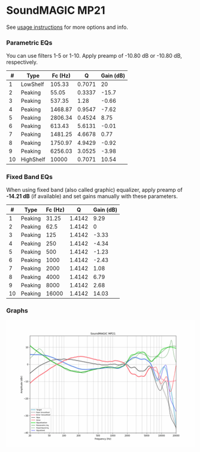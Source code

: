 # SoundMAGIC MP21
See [usage instructions](https://github.com/jaakkopasanen/AutoEq#usage) for more options and info.

### Parametric EQs
You can use filters 1-5 or 1-10. Apply preamp of -10.80 dB or -10.80 dB, respectively.

|   # | Type      |   Fc (Hz) |      Q |   Gain (dB) |
|-----|-----------|-----------|--------|-------------|
|   1 | LowShelf  |    105.33 | 0.7071 |       20    |
|   2 | Peaking   |     55.05 | 0.3337 |      -15.7  |
|   3 | Peaking   |    537.35 | 1.28   |       -0.66 |
|   4 | Peaking   |   1468.87 | 0.9547 |       -7.62 |
|   5 | Peaking   |   2806.34 | 0.4524 |        8.75 |
|   6 | Peaking   |    613.43 | 5.6131 |       -0.01 |
|   7 | Peaking   |   1481.25 | 4.6678 |        0.77 |
|   8 | Peaking   |   1750.97 | 4.9429 |       -0.92 |
|   9 | Peaking   |   6256.03 | 3.0525 |       -3.98 |
|  10 | HighShelf |  10000    | 0.7071 |       10.54 |

### Fixed Band EQs
When using fixed band (also called graphic) equalizer, apply preamp of **-14.21 dB** (if available) and set gains manually with these parameters.

|   # | Type    |   Fc (Hz) |      Q |   Gain (dB) |
|-----|---------|-----------|--------|-------------|
|   1 | Peaking |     31.25 | 1.4142 |        9.29 |
|   2 | Peaking |     62.5  | 1.4142 |        0    |
|   3 | Peaking |    125    | 1.4142 |       -3.33 |
|   4 | Peaking |    250    | 1.4142 |       -4.34 |
|   5 | Peaking |    500    | 1.4142 |       -1.23 |
|   6 | Peaking |   1000    | 1.4142 |       -2.43 |
|   7 | Peaking |   2000    | 1.4142 |        1.08 |
|   8 | Peaking |   4000    | 1.4142 |        6.79 |
|   9 | Peaking |   8000    | 1.4142 |        2.68 |
|  10 | Peaking |  16000    | 1.4142 |       14.03 |

### Graphs
![](./SoundMAGIC%20MP21.png)
